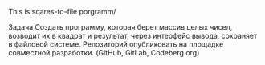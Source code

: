 This is sqares-to-file porgramm/

Задача
Создать программу, которая берет массив целых чисел, возводит их в квадрат и результат, через интерфейс вывода, сохраняет в файловой системе. Репозиторий опубликовать на площадке совместной разработки. (GitHub, GitLab, Сodeberg.org)
